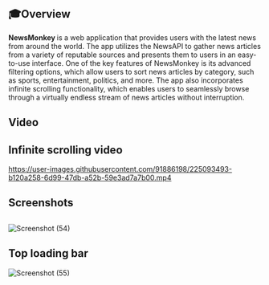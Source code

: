 ## 🎓Overview


<div>
	<b >NewsMonkey </b>  is a web application that provides users with the latest news from around the world. The app utilizes the NewsAPI to gather news articles from a variety of reputable sources and presents them to users in an easy-to-use interface. One of the key features of NewsMonkey is its advanced filtering options, which allow users to sort news articles by category, such as sports, entertainment, politics, and more. The app also incorporates infinite scrolling functionality, which enables users to seamlessly browse through a virtually endless stream of news articles without interruption.
</div>



## Video
## Infinite scrolling video
https://user-images.githubusercontent.com/91886198/225093493-b120a258-6d99-47db-a52b-59e3ad7a7b00.mp4

## Screenshots 
## 
![Screenshot (54)](https://user-images.githubusercontent.com/91886198/225092634-b510a8ba-f9eb-4700-bafe-f22228743dc4.png)

## Top loading bar
![Screenshot (55)](https://user-images.githubusercontent.com/91886198/225092660-e6cb46cc-96a3-48a7-9c72-96fe5794effe.png)



